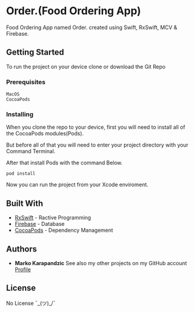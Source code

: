 # Order.(Food Ordering App)
Food Ordering App named Order. created using Swift, RxSwift, MCV & Firebase.
## Getting Started
To run the project on your device clone or download the Git Repo
### Prerequisites
```
MacOS
CocoaPods
```
### Installing
When you clone the repo to your device, first you will need to install all of the CocoaPods modules(Pods).

But before all of that you will need to enter your project directory with your Command Terminal.

After that install Pods with the command Below.
```
pod install
```
Now you can run the project from your Xcode enviroment.
## Built With
* [RxSwift](https://github.com/ReactiveX/RxSwift/) - Ractive Programming
* [Firebase](https://firebase.google.com/) - Database
* [CocoaPods](https://cocoapods.org/) - Dependency Management
## Authors
* **Marko Karapandzic**
See also my other projects on my GitHub account [Profile](https://github.com/9910)
## License
No License ¯\_(ツ)_/¯

